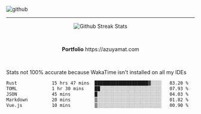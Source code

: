 ![github](https://media.discordapp.net/attachments/881363147364118528/1142610121697021952/background.png?width=1000&height=300)<br>
___
<p align="center">
  <img alt="Github Streak Stats" src="https://streak-stats.demolab.com?user=Azuyamat&theme=transparent&hide_border=true"/>
</p><br>
<p align="center">
      <strong>Portfolio</strong> https://azuyamat.com
</p><br>

Stats not 100% accurate because WakaTime isn't installed on all my IDEs
<!--START_SECTION:waka-->

```txt
Rust             15 hrs 47 mins  ████████████████████▓░░░░   83.20 %
TOML             1 hr 30 mins    ██░░░░░░░░░░░░░░░░░░░░░░░   07.93 %
JSON             45 mins         █░░░░░░░░░░░░░░░░░░░░░░░░   04.03 %
Markdown         20 mins         ▒░░░░░░░░░░░░░░░░░░░░░░░░   01.82 %
Vue.js           10 mins         ▒░░░░░░░░░░░░░░░░░░░░░░░░   00.90 %
```

<!--END_SECTION:waka-->
